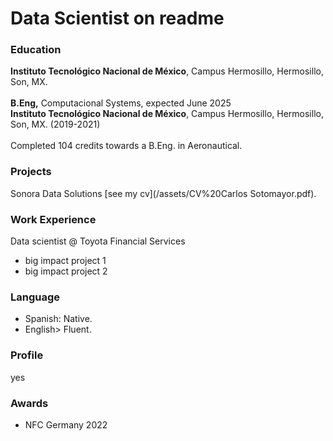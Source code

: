 #  Data Scientist on readme

###  Education
**Instituto Tecnológico Nacional de México**, Campus Hermosillo, Hermosillo, Son, MX.<br><br>
**B.Eng,** Computacional Systems, expected June 2025 <br>
**Instituto Tecnológico Nacional de México**, Campus Hermosillo, Hermosillo, Son, MX. (2019-2021)<br><br>
Completed 104 credits towards a B.Eng. in Aeronautical.

###  Projects
Sonora Data Solutions
[see my cv](/assets/CV%20Carlos Sotomayor.pdf).

###  Work Experience
Data scientist  @ Toyota Financial Services
- big impact project 1
- big impact project 2

### Language
- Spanish: Native.
- English> Fluent.

###  Profile
yes

###  Awards
-  NFC Germany 2022
